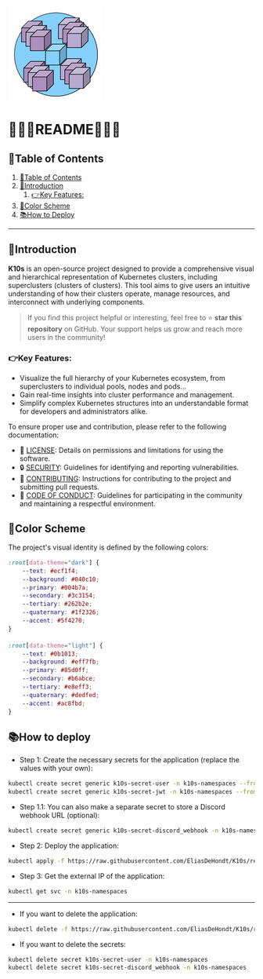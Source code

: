 ![logo](/Assets/logo.png)
# 🤍🩵💜README💜🩵🤍

## 📘Table of Contents

1. [📘Table of Contents](#📘table-of-contents)
2. [🖖Introduction](#🖖introduction)
    1. [👉Key Features:](#👉key-features)
3. [🎨Color Scheme](#🎨color-scheme)
4. [📚How to Deploy](#📚how-to-deploy)

---

## 🖖Introduction

**K10s** is an open-source project designed to provide a comprehensive visual and hierarchical representation of Kubernetes clusters, including superclusters (clusters of clusters). This tool aims to give users an intuitive understanding of how their clusters operate, manage resources, and interconnect with underlying components.

> If you find this project helpful or interesting, feel free to ⭐️ **star this repository** on GitHub. Your support helps us grow and reach more users in the community!

### 👉Key Features:  
- Visualize the full hierarchy of your Kubernetes ecosystem, from superclusters to individual pools, nodes and pods...
- Gain real-time insights into cluster performance and management.
- Simplify complex Kubernetes structures into an understandable format for developers and administrators alike.

To ensure proper use and contribution, please refer to the following documentation:
- 📜 [LICENSE](/LICENSE.md): Details on permissions and limitations for using the software.
- 🔒 [SECURITY](/SECURITY.md): Guidelines for identifying and reporting vulnerabilities.
- 🤝 [CONTRIBUTING](/CONTRIBUTING.md): Instructions for contributing to the project and submitting pull requests.
- 📝 [CODE OF CONDUCT](/CODE-OF-CONDUCT.md): Guidelines for participating in the community and maintaining a respectful environment.

## 🎨Color Scheme

The project's visual identity is defined by the following colors:

```css
:root[data-theme="dark"] {
    --text: #ecf1f4;
    --background: #040c10;
    --primary: #004b7a;
    --secondary: #3c3154;
    --tertiary: #262b2e;
    --quaternary: #1f2326;
    --accent: #5f4270;
}

:root[data-theme="light"] {
    --text: #0b1013;
    --background: #eff7fb;
    --primary: #85d0ff;
    --secondary: #b6abce;
    --tertiary: #e8eff3;
    --quaternary: #dedfed;
    --accent: #ac8fbd;
}
```

## 📚How to deploy

- Step 1: Create the necessary secrets for the application (replace the values with your own):
```bash
kubectl create secret generic k10s-secret-user -n k10s-namespaces --from-literal=USERNAME=admin --from-literal=PASSWORD=admin
kubectl create secret generic k10s-secret-jwt -n k10s-namespaces --from-literal=JWT_SECRET=$(openssl rand -base64 32) # apt install openssl.
```

- Step 1.1: You can also make a separate secret to store a Discord webhook URL (optional):
```bash
kubectl create secret generic k10s-secret-discord_webhook -n k10s-namespaces --from-literal=discord_webhook=https://discord.com/api/webhooks/...
```

- Step 2: Deploy the application:
```bash
kubectl apply -f https://raw.githubusercontent.com/EliasDeHondt/K10s/refs/heads/main/Kubernetes/k10s.yaml
```

- Step 3: Get the external IP of the application:
```bash
kubectl get svc -n k10s-namespaces
```

---

- If you want to delete the application:
```bash
kubectl delete -f https://raw.githubusercontent.com/EliasDeHondt/K10s/refs/heads/main/Kubernetes/k10s.yaml
```

- If you want to delete the secrets:
```bash
kubectl delete secret k10s-secret-user -n k10s-namespaces
kubectl delete secret k10s-secret-discord_webhook -n k10s-namespaces
```